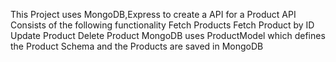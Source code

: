 This Project uses MongoDB,Express to create a API for a Product
API Consists of the following functionality
  Fetch Products
  Fetch Product by ID
  Update Product
  Delete Product
MongoDB uses ProductModel which defines the Product Schema and the Products are saved in MongoDB
